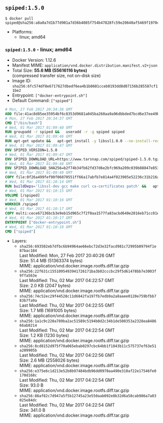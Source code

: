 ## `spiped:1.5.0`

```console
$ docker pull spiped@sha256:a8a0a7d1b77d901a7d36b4085f754b47828fc59e20640af5469f1970c1a53d07
```

-	Platforms:
	-	linux; amd64

### `spiped:1.5.0` - linux; amd64

-	Docker Version: 1.12.6
-	Manifest MIME: `application/vnd.docker.distribution.manifest.v2+json`
-	Total Size: **55.6 MB (55616116 bytes)**  
	(compressed transfer size, not on-disk size)
-	Image ID: `sha256:6fc574df8e6717627dbedf6ea4b1b0601cceb0193dd8d07156b285587cf11be2`
-	Entrypoint: `["docker-entrypoint.sh"]`
-	Default Command: `["spiped"]`

```dockerfile
# Mon, 27 Feb 2017 20:34:36 GMT
ADD file:41ac8d85ee35954bf6c8353d9681a045ba260aa9a96dbbded7bcd6e37ee49bea in / 
# Mon, 27 Feb 2017 20:34:37 GMT
CMD ["/bin/bash"]
# Wed, 01 Mar 2017 01:09:40 GMT
RUN groupadd -r spiped &&	useradd -r -g spiped spiped
# Wed, 01 Mar 2017 01:09:46 GMT
RUN apt-get update &&	apt-get install -y libssl1.0.0 --no-install-recommends &&	rm -rf /var/lib/apt/lists/*
# Wed, 01 Mar 2017 01:09:47 GMT
ENV SPIPED_VERSION=1.5.0
# Wed, 01 Mar 2017 01:09:47 GMT
ENV SPIPED_DOWNLOAD_URL=https://www.tarsnap.com/spiped/spiped-1.5.0.tgz
# Wed, 01 Mar 2017 01:09:48 GMT
ENV SPIPED_DOWNLOAD_SHA256=b2f74b34fb62fd37d6e2bfc969a209c039b88847e853a49e91768dec625facd7
# Wed, 01 Mar 2017 01:09:49 GMT
COPY file:0f26a499fef90f06070551ff66a17abfb7e814a4f023905e52236c31b216a7bb in /0001-Fix-docker-stop-issue.patch 
# Wed, 01 Mar 2017 01:10:14 GMT
RUN buildDeps='libssl-dev gcc make curl ca-certificates patch' &&	apt-get update && apt-get install -y $buildDeps --no-install-recommends &&	rm -rf /var/lib/apt/lists/* &&	curl -fsSL "$SPIPED_DOWNLOAD_URL" -o spiped.tar.gz &&	echo "$SPIPED_DOWNLOAD_SHA256 spiped.tar.gz" |sha256sum -c - &&	mkdir -p /usr/local/src/spiped &&	tar xzf "spiped.tar.gz" -C /usr/local/src/spiped --strip-components=1 &&	rm "spiped.tar.gz" &&	patch -p1 -d /usr/local/src/spiped/ < /0001-Fix-docker-stop-issue.patch &&	make -C /usr/local/src/spiped &&	make -C /usr/local/src/spiped install &&	rm -rf /usr/local/src/spiped &&	apt-get purge -y --auto-remove $buildDeps
# Wed, 01 Mar 2017 01:10:15 GMT
VOLUME [/spiped]
# Wed, 01 Mar 2017 01:10:16 GMT
WORKDIR /spiped
# Wed, 01 Mar 2017 01:10:17 GMT
COPY multi:cece67136bcb3e9eb15d965c7f2f0aa1577fa83acbd640e2016eb71cc01e0cfa in /usr/local/bin/ 
# Wed, 01 Mar 2017 01:10:17 GMT
ENTRYPOINT ["docker-entrypoint.sh"]
# Wed, 01 Mar 2017 01:10:18 GMT
CMD ["spiped"]
```

-	Layers:
	-	`sha256:693502eb7dfbc6b94964ae66ebc72d3e32facd981c72995b09794f1e87bac184`  
		Last Modified: Mon, 27 Feb 2017 20:40:26 GMT  
		Size: 51.4 MB (51363374 bytes)  
		MIME: application/vnd.docker.image.rootfs.diff.tar.gzip
	-	`sha256:22f631c1551095493941726171ba3b02cccbc29f5d61478bb7e3003f9ffa563e`  
		Last Modified: Thu, 02 Mar 2017 04:22:57 GMT  
		Size: 2.0 KB (2047 bytes)  
		MIME: application/vnd.docker.image.rootfs.diff.tar.gzip
	-	`sha256:74c52ec29f44528c11d6842fa197fb7edb9a2a8aaee0120e759bfbb783b7fa9a`  
		Last Modified: Thu, 02 Mar 2017 04:22:55 GMT  
		Size: 1.7 MB (1691005 bytes)  
		MIME: application/vnd.docker.image.rootfs.diff.tar.gzip
	-	`sha256:1a1c9c220a789ba2ac51589c5194b0d2c34b1de500353a2328ea848666ab0214`  
		Last Modified: Thu, 02 Mar 2017 04:22:54 GMT  
		Size: 1.2 KB (1230 bytes)  
		MIME: application/vnd.docker.image.rootfs.diff.tar.gzip
	-	`sha256:8cd8152d975f70a065ebab0297cbc64bb1f1843b11c575737ef63e51a209905b`  
		Last Modified: Thu, 02 Mar 2017 04:22:56 GMT  
		Size: 2.6 MB (2558026 bytes)  
		MIME: application/vnd.docker.image.rootfs.diff.tar.gzip
	-	`sha256:e375e6c1d213e52b8b97484bdb96dd0970aa490e310af22e17546fe0170d168c`  
		Last Modified: Thu, 02 Mar 2017 04:22:54 GMT  
		Size: 93.0 B  
		MIME: application/vnd.docker.image.rootfs.diff.tar.gzip
	-	`sha256:88af82c7d947a5f5b12745a23e550aab092e8b32d6a58cab986a7a03025e84dc`  
		Last Modified: Thu, 02 Mar 2017 04:22:54 GMT  
		Size: 341.0 B  
		MIME: application/vnd.docker.image.rootfs.diff.tar.gzip
